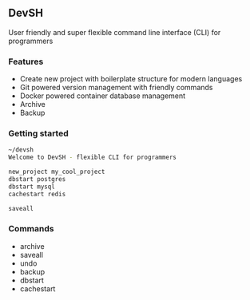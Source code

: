 ## DevSH
User friendly and super flexible command line interface (CLI) for programmers

### Features

- Create new project with boilerplate structure for modern languages
- Git powered version management with friendly commands
- Docker powered container database management
- Archive
- Backup

### Getting started

```bash
~/devsh
Welcome to DevSH - flexible CLI for programmers

new_project my_cool_project
dbstart postgres
dbstart mysql
cachestart redis

saveall
```

### Commands

- archive
- saveall
- undo
- backup
- dbstart
- cachestart
